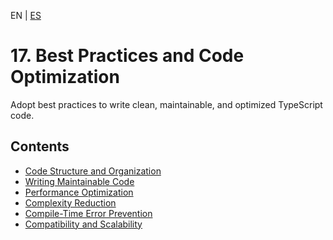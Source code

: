 <!-- MULTILANGUAJE MENU START -->
EN | [ES](https://lckpig.gitbook.io/es-practical-dev-handbook/typescript/best-practices-optimization)
<!-- MULTILANGUAJE MENU END -->

# 17. Best Practices and Code Optimization

Adopt best practices to write clean, maintainable, and optimized TypeScript code.

## Contents
* [Code Structure and Organization](code-structure-organization.md)
* [Writing Maintainable Code](maintainable-code.md)
* [Performance Optimization](performance-optimization.md)
* [Complexity Reduction](complexity-reduction.md)
* [Compile-Time Error Prevention](compile-time-error-prevention.md)
* [Compatibility and Scalability](compatibility-scalability.md) 